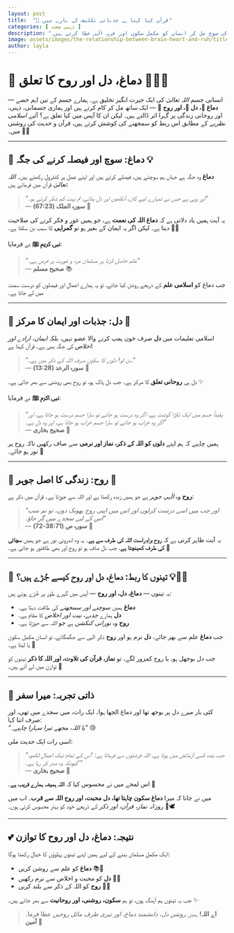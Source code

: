 ```yaml
---
layout: post
title:  "🌿 قرآن کیا کہتا ہے جذباتی تکلیف کے بارے میں"
categories: [ ذہنی صحت ]
description: "دماغ، دل اور روح کے درمیان گہرا روحانی تعلق ہے۔ یہ مضمون اسلامی نقطۂ نظر سے ان کے باہمی ربط کو قرآن و حدیث کی روشنی میں بیان کرتا ہے۔ روح کی طاقت، دل کی صفائی اور دماغ کی سوچ مل کر انسان کو مکمل سکون اور قربِ الٰہی عطا کرتے ہیں۔"
image: assets/images/the-relationship-between-brain-heart-and-ruh/title.jpg
author: layla
---
```



# 🌟 دماغ، دل اور روح کا تعلق 💭💖✨

انسانی جسم *اللہ تعالیٰ* کی ایک حیرت انگیز تخلیق ہے۔ ہمارے جسم کے تین اہم حصے — **دماغ 🧠، دل 💖، اور روح 🌟** — ایک ساتھ مل کر کام کرتے ہیں اور ہماری جسمانی، ذہنی، اور روحانی زندگی پر گہرا اثر ڈالتے ہیں۔ لیکن ان کا آپس میں کیا تعلق ہے؟ آئیے *اسلامی نظریے* کے مطابق اس ربط کو سمجھنے کی کوشش کرتے ہیں، قرآن و حدیث کی روشنی میں۔ 📖✨

---

## 🧠 دماغ: سوچ اور فیصلہ کرنے کی جگہ 💡

**دماغ** وہ جگہ ہے جہاں ہم سوچتے ہیں، فیصلے کرتے ہیں اور اپنے عمل پر کنٹرول رکھتے ہیں۔ *اللہ تعالیٰ* قرآن میں فرماتے ہیں:

> *"اور وہی ہے جس نے تمہارے لیے کان، آنکھیں اور دل بنائے، تم بہت کم شکر کرتے ہو۔"*  
> — **سورہ الملک (67:23)** 🙏

یہ آیت ہمیں یاد دلاتی ہے کہ **دماغ اللہ کی نعمت** ہے، جو ہمیں غور و فکر کرنے کی صلاحیت دیتا ہے۔ لیکن اگر یہ ایمان کے بغیر ہو تو **گمراہی** کا سبب بن سکتا ہے۔ 🧘‍♀️

**نبی کریم ﷺ** نے فرمایا:

> *"علم حاصل کرنا ہر مسلمان مرد و عورت پر فرض ہے۔"*  
> — **صحیح مسلم** 📚

جب دماغ کو **اسلامی علم** کے ذریعے روشن کیا جائے، تو یہ ہمارے اعمال اور فیصلوں کو درست سمت میں لے جاتا ہے۔

---

## 💖 دل: جذبات اور ایمان کا مرکز 💫

اسلامی تعلیمات میں **دل** صرف خون پمپ کرنے والا عضو نہیں، بلکہ *ایمان، ارادے اور اخلاص* کی جگہ بھی ہے۔ قرآن کہتا ہے:

> *"سن لو! دلوں کا سکون صرف اللہ کے ذکر میں ہے۔"*  
> — **سورہ الرعد (13:28)** 🌿

دل ہی **روحانی تعلق** کا مرکز ہے۔ جب دل پاک ہو، تو روح بھی روشنی سے بھر جاتی ہے۔ ✨

**نبی اکرم ﷺ** نے فرمایا:

> *"یقیناً جسم میں ایک ٹکڑا گوشت ہے، اگر وہ درست ہو جائے تو سارا جسم درست ہو جاتا ہے، اور اگر وہ خراب ہو جائے تو سارا جسم خراب ہو جاتا ہے، اور وہ دل ہے۔"*  
> — **صحیح بخاری** 💓

ہمیں چاہیے کہ ہم اپنے **دلوں کو اللہ کے ذکر، نماز اور نرمی** سے صاف رکھیں تاکہ روح پر نور ہو جائے۔ 🌟

---

## 🌟 روح: زندگی کا اصل جوہر 💫

**روح** وہ *الٰہی جوہر* ہے جو ہمیں زندہ رکھتا ہے اور اللہ سے جوڑتا ہے۔ قرآن میں ذکر ہے:

> *"اور جب میں اسے درست کرلوں اور اس میں اپنی روح پھونک دوں، تو تم سب اس کے لیے سجدے میں گر جاؤ۔"*  
> — **سورہ ص (38:71-72)** 🙌

یہ آیت ظاہر کرتی ہے کہ **روح براہِ راست اللہ کی طرف سے ہے**۔ یہ وہ اندرونی نور ہے جو ہمیں **سچائی کی طرف کھینچتا ہے**، جب دل صاف ہو تو روح اور بھی طاقتور ہو جاتی ہے۔ 🌙

---

## 🔗 تینوں کا ربط: دماغ، دل اور روح کیسے جُڑے ہیں؟ 💡💖🌟

یہ تینوں — **دماغ، دل، اور روح** — آپس میں گہرے طور پر جُڑے ہوئے ہیں:

- **دماغ** ہمیں *سوچنے اور سمجھنے* کی طاقت دیتا ہے۔
- **دل** ہمارے *جذبے، نیت اور اخلاص* کا مقام ہے۔
- **روح** وہ *نورانی کنکشن* ہے جو *اللہ سے جوڑتا ہے*۔

جب **دماغ** علم سے بھر جائے، **دل** نرم ہو اور **روح** ذکرِ الٰہی سے جگمگائے، تو انسان مکمل سکون پا لیتا ہے۔ 🤲

جب دل بوجھل ہو، یا روح کمزور لگے، تو **نماز، قرآن کی تلاوت، اور اللہ کا ذکر** تینوں کو توازن میں لے آتے ہیں۔ 🌸

---

## 🌱 ذاتی تجربہ: میرا سفر

کئی بار میرے دل پر بوجھ تھا اور دماغ الجھا ہوا۔ ایک رات، میں سجدے میں تھی، اور صرف اتنا کہا:  
*“یا اللہ، مجھے تیرا سہارا چاہیے۔”* 😢

اسی رات ایک حدیث ملی:

> *"جب بندہ کسی آزمائش میں ہوتا ہے، اللہ فرشتوں سے فرماتا ہے: 'اس کے تمام نیک اعمال لکھو، کیونکہ وہ صبر کر رہا ہے۔'"*  
> — **صحیح بخاری** 🌹

اس لمحے میں نے محسوس کیا کہ **اللہ ہمیشہ ہمارے قریب ہے**۔ 💞

میں نے جانا کہ میرا **دماغ سکون چاہتا تھا، دل محبت، اور روح اللہ سے قرب**۔ اب میں روزانہ *نماز، قرآن، اور ذکر* کے ذریعے خود کو بہتر محسوس کرتی ہوں۔ 📖🕊️

---

## 💕 نتیجہ: دماغ، دل اور روح کا توازن

ایک مکمل مسلمان بننے کے لیے ہمیں اپنے تینوں پہلوؤں کا خیال رکھنا ہوگا:

- **دماغ** کو علم سے روشن کریں 📚🧠  
- **دل** کو محبت و اخلاص سے نرم رکھیں 💖🌸  
- **روح** کو اللہ کے ذکر سے بلند کریں 🌙🤲  

جب یہ تینوں ہم آہنگ ہوں، تو ہم **سکون، روشنی، اور روحانیت** سے بھر جاتے ہیں۔ ✨

> **اے اللہ!** ہمیں *روشن دل، دانشمند دماغ، اور تیری طرف مائل روحیں* عطا فرما۔ **آمین** 🤍
